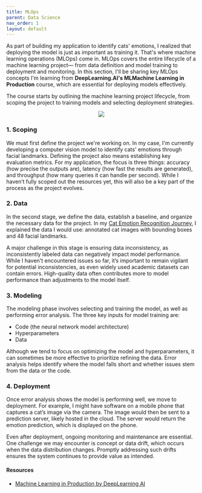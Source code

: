 ```yaml
---
title: MLOps
parent: Data Science
nav_order: 1
layout: default
---
```


As part of building my application to identify cats' emotions, I realized that deploying the model is just as important as training it. That's where machine learning operations (MLOps) come in. MLOps covers the entire lifecycle of a machine learning project— from data definition and model training to deployment and monitoring. In this section, I'll be sharing key MLOps concepts I'm learning from **DeepLearning.AI's MLMachine Learning in Production** course, which are essential for deploying models effectively. 

The course starts by outlining the machine learning project lifecycle, from scoping the project to training models and selecting deployment strategies.

<p align="center">
  <img src="https://github.com/user-attachments/assets/8da5a6b8-5d22-4730-9ad6-e754b7cb93d3">
</p>

### 1. Scoping 

We must first define the project we're working on. In my case, I'm currently developing a computer vision model to identify cats' emotions through facial landmarks. Defining the project also means establishing key evaluation metrics. For my application, the focus is three things: accuracy (how precise the outputs are), latency (how fast the results are generated), and throughput (how many queries it can handle per second). While I haven’t fully scoped out the resources yet, this will also be a key part of the process as the project evolves.

### 2. Data

In the second stage, we define the data, establish a baseline, and organize the necessary data for the project. In my [Cat Emotion Recognition Journey](https://seyong2.github.io/portfolio/docs/cat-emtion-detector/), I explained the data I would use: annotated cat images with bounding boxes and 48 facial landmarks. 

A major challenge in this stage is ensuring data inconsistency, as inconsistently labeled data can negatively impact model performance. While I haven't encountered issues so far, it’s important to remain vigilant for potential inconsistencies, as even widely used academic datasets can contain errors. High-quality data often contributes more to model performance than adjustments to the model itself.

### 3. Modeling

The modeling phase involves selecting and training the model, as well as performing error analysis. The three key inputs for model training are:

- Code (the neural network model architecture)
- Hyperparameters
- Data

Although we tend to focus on optimizing the model and hyperparameters, it can sometimes be more effective to prioritize refining the data. Error analysis helps identify where the model falls short and whether issues stem from the data or the code.

### 4. Deployment

Once error analysis shows the model is performing well, we move to deployment. For example, I might have software on a mobile phone that captures a cat’s image via the camera. The image would then be sent to a prediction server, likely hosted in the cloud. The server would return the emotion prediction, which is displayed on the phone.

Even after deployment, ongoing monitoring and maintenance are essential. One challenge we may encounter is concept or data drift, which occurs when the data distribution changes. Promptly addressing such drifts ensures the system continues to provide value as intended.

#### Resources
- [Machine Learning in Production by DeepLearning AI](https://www.coursera.org/learn/introduction-to-machine-learning-in-production)
